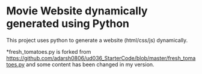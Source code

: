 # Movie Website dynamically generated using Python

This project uses python to generate a website (html/css/js) dynamically. 


*fresh_tomatoes.py is forked from https://github.com/adarsh0806/ud036_StarterCode/blob/master/fresh_tomatoes.py and some content has been changed in my version.


